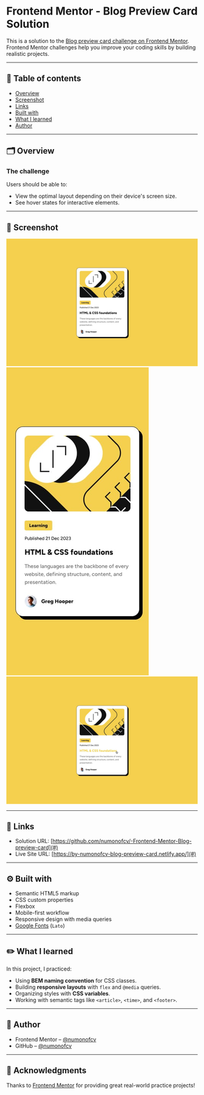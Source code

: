 # Frontend Mentor - Blog Preview Card Solution

This is a solution to the [Blog preview card challenge on Frontend Mentor](https://www.frontendmentor.io/). Frontend Mentor challenges help you improve your coding skills by building realistic projects.

---

## 📌 Table of contents

- [Overview](#overview)
- [Screenshot](#screenshot)
- [Links](#links)
- [Built with](#built-with)
- [What I learned](#what-i-learned)
- [Author](#author)

---

## 🗂️ Overview

### The challenge

Users should be able to:

- View the optimal layout depending on their device's screen size.
- See hover states for interactive elements.

---

## 📸 Screenshot

![Blog Preview Card Screenshot](./design/desktop-design.jpg)
![Blog Preview Card Screenshot](./design/mobile-design.jpg)
![Blog Preview Card Screenshot](./design/active-states.jpg)

---

## 🔗 Links

- Solution URL: [https://github.com/numonofcv/-Frontend-Mentor-Blog-preview-card](#)
- Live Site URL: [https://by-numonofcv-blog-preview-card.netlify.app/](#)

---

## ⚙️ Built with

- Semantic HTML5 markup
- CSS custom properties
- Flexbox
- Mobile-first workflow
- Responsive design with media queries
- [Google Fonts](https://fonts.google.com/) (`Lato`)

---

## ✏️ What I learned

In this project, I practiced:

- Using **BEM naming convention** for CSS classes.
- Building **responsive layouts** with `flex` and `@media` queries.
- Organizing styles with **CSS variables**.
- Working with semantic tags like `<article>`, `<time>`, and `<footer>`.

---

## 👤 Author

- Frontend Mentor – [@numonofcv](https://www.frontendmentor.io/profile/numonofcv)
- GitHub – [@numonofcv](https://github.com/numonofcv)

---

## 💪 Acknowledgments

Thanks to [Frontend Mentor](https://www.frontendmentor.io/) for providing great real-world practice projects!
